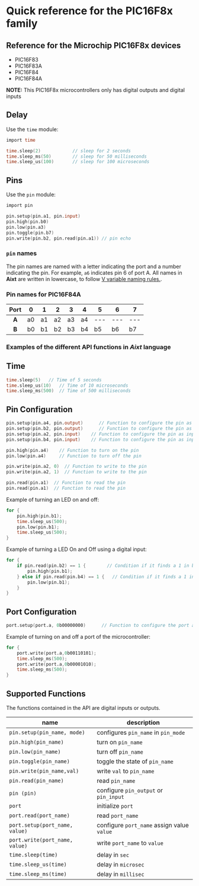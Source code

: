 # Quick reference for the PIC16F8x family

## Reference for the Microchip PIC16F8x devices
- PIC16F83
- PIC16F83A
- PIC16F84
- PIC16F84A

**NOTE:** This PIC16F8x microcontrollers only has digital outputs and digital inputs


## Delay
Use the `time` module:

```v
import time

time.sleep(2)            // sleep for 2 seconds
time.sleep_ms(50)        // sleep for 50 milliseconds
time.sleep_us(100)       // sleep for 100 microseconds
```


## Pins
Use the `pin` module:

```v
import pin

pin.setup(pin.a1, pin.input)
pin.high(pin.b0)
pin.low(pin.a3)
pin.toggle(pin.b7)
pin.write(pin.b2, pin.read(pin.a1)) // pin echo
```


### `pin` names
The pin names are named with a letter indicating the port and a number indicating the pin. For example, `a6` indicates pin 6 of port A. All names in **Aixt** are written in lowercase, to follow [V variable naming rules.](https://github.com/vlang/v/blob/master/doc/docs.md#variables).


### Pin names for PIC16F84A
| Port | 0 | 1 | 2 | 3 | 4 | 5 | 6 | 7 |
|:----:|---|---|---|---|---|---|---|---|
| **A**| a0| a1| a2| a3| a4|---|---|---|
| **B**| b0| b1| b2| b3| b4| b5| b6| b7|



### Examples of the different API functions in _Aixt_ language

## Time

```v
time.sleep(5)	// Time of 5 seconds
time.sleep_us(10)	// Time of 10 microseconds
time.sleep_ms(500)	// Time of 500 milliseconds
```

## Pin Configuration

```v
pin.setup(pin.a4, pin.output)      // Function to configure the pin as output
pin.setup(pin.b2, pin.output)      // Function to configure the pin as output
pin.setup(pin.a2, pin.input)    // Function to configure the pin as input
pin.setup(pin.b4, pin.input)    // Function to configure the pin as input

pin.high(pin.a4)    // Function to turn on the pin
pin.low(pin.a4)     // Function to turn off the pin

pin.write(pin.a2, 0)  // Function to write to the pin
pin.write(pin.a2, 1)  // Function to write to the pin

pin.read(pin.a1)  // Function to read the pin
pin.read(pin.a1)  // Function to read the pin
```

Example of turning an LED on and off:

```v
for {
    pin.high(pin.b1);
    time.sleep_us(500);
    pin.low(pin.b1);
    time.sleep_us(500);
}
```

Example of turning a LED On and Off using a digital input:

```v
for {
    if pin.read(pin.b2) == 1 {        // Condition if it finds a 1 in b2
        pin.high(pin.b1);
    } else if pin.read(pin.b4) == 1 {   // Condition if it finds a 1 in b4
        pin.low(pin.b1);
    }
}

```
## Port Configuration

```v
port.setup(port.a, 0b00000000)      // Function to configure the port as output
```

Example of turning on and off a port of the microcontroller:

```v
for {
    port.write(port.a,0b00110101);
    time.sleep_ms(500);
    port.write(port.a,0b00001010);
    time.sleep_ms(500);
}
```


## Supported Functions
The functions contained in the API are digital inputs or outputs.

name                                  | description
--------------------------------------|------------------------------
`pin.setup(pin_name, mode)`           | configures `pin_name` in `pin_mode`
`pin.high(pin_name)`                  | turn on `pin_name`
`pin.low(pin_name)`                   | turn off `pin_name`
`pin.toggle(pin_name)`                | toggle the state of `pin_name`
`pin.write(pin_name,val)`             | write `val` to `pin_name`
`pin.read(pin_name)`                  | read `pin_name`
`pin (pin)`                           | configure `pin_output` or `pin_input`
`port`                                | initialize `port`
`port.read(port_name)`                | read `port_name`
`port.setup(port_name, value)`        | configure `port_name` assign value `value`
`port.write(port_name, value)`        | write `port_name` to `value`
`time.sleep(time)`                    | delay in `sec`
`time.sleep_us(time)`                 | delay in `microsec`
`time.sleep_ms(time)`                 | delay in `millisec`

